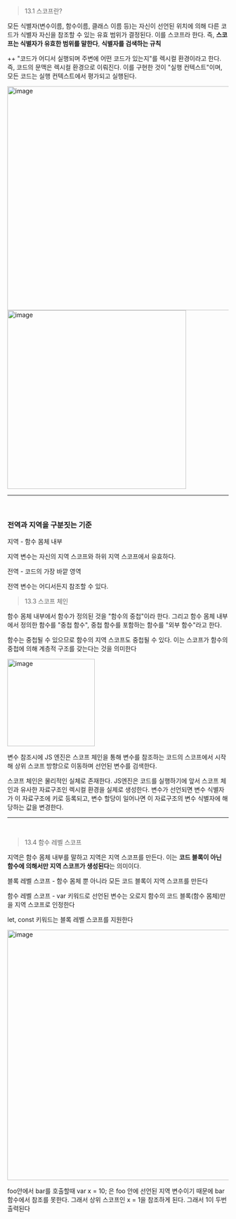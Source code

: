 > 13.1 스코프란?

모든 식별자(변수이름, 함수이름, 클래스 이름 등)는 자신이 선언된 위치에 의해 다른 코드가 식별자 자신을 참조할 수 있는 유효 범위가 결정된다. 이를 스코프라 한다. 즉, **스코프는 식별자가 유효한 범위를 말한다**, **식별자를 검색하는 규칙**

++ "코드가 어디서 실행되며 주변에 어떤 코드가 있는지"를 렉시컬 환경이라고 한다. 즉, 코드의 문맥은 렉시컬 환경으로 이뤄진다. 이를 구현한 것이 "실행 컨텍스트"이며, 모든 코드는 실행 컨텍스트에서 평가되고 실행된다.

<img width="510" alt="image" src="https://github.com/user-attachments/assets/7305e48e-79d9-4e2d-8258-39d22677cc64">

<img width="407" alt="image" src="https://github.com/user-attachments/assets/80464bce-5ba9-45c0-a1fe-cd3f830a35a6">

---
<br />

### 전역과 지역을 구분짓는 기준 

지역 - 함수 몸체 내부

지역 변수는 자신의 지역 스코프와 하위 지역 스코프에서 유효하다.

전역 - 코드의 가장 바깥 영역

전역 변수는 어디서든지 참조할 수 있다.

> 13.3 스코프 체인

함수 몸체 내부에서 함수가 정의된 것을 "함수의 중첩"이라 한다. 그리고 함수 몸체 내부에서 정의한 함수를 "중첩 함수", 중첩 함수를 포함하는 함수를 "외부 함수"라고 한다.

함수는 중첩될 수 있으므로 함수의 지역 스코프도 중첩될 수 있다. 이는 스코프가 함수의 중첩에 의해 계층적 구조를 갖는다는 것을 의미한다

<img width="199" alt="image" src="https://github.com/user-attachments/assets/7003db9c-cf29-4f31-bd74-917ccaabbc5e">

변수 참조시에 JS 엔진은 스코프 체인을 통해 변수를 참조하는 코드의 스코프에서 시작해 상위 스코프 방향으로 이동하며 선언된 변수를 검색한다.

스코프 체인은 물리적인 실체로 존재한다. JS엔진은 코드를 실행하기에 앞서 스코프 체인과 유사한 자료구조인 렉시컬 환경을 실제로 생성한다. 변수가 선언되면 변수 식별자가 이 자료구조에 키로 등록되고, 변수 할당이 일어나면 이 자료구조의 변수 식별자에 해당하는 값을 변경한다.

---
<br />

> 13.4 함수 레벨 스코프

지역은 함수 몸체 내부를 말하고 지역은 지역 스코프를 만든다. 이는 **코드 블록이 아닌 함수에 의해서만 지역 스코프가 생성된다**는 의미이다.

블록 레벨 스코프 - 함수 몸체 뿐 아니라 모든 코드 블록이 지역 스코프를 만든다

함수 레벨 스코프 - var 키워드로 선언된 변수는 오로지 함수의 코드 블록(함수 몸체)만을 지역 스코프로 인정한다

let, const 키워드는 블록 레벨 스코프를 지원한다

<img width="570" alt="image" src="https://github.com/user-attachments/assets/4777e48b-3df0-41c0-8256-cc432ec2a042">

foo안에서 bar를 호출할때 var x = 10; 은 foo 안에 선언된 지역 변수이기 때문에 bar 함수에서 참조를 못한다. 그래서 상위 스코프인 x = 1을 참조하게 된다. 그래서 1이 두번 출력된다
